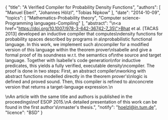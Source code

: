 {
    "title": "A Verified Compiler for Probability Density Functions",
    "authors": [
        "Manuel Eberl",
        "Johannes Hölzl",
        "Tobias Nipkow"
    ],
    "date": "2014-10-09",
    "topics": [
        "Mathematics-Probability theory",
        "Computer science-Programming languages-Compiling"
    ],
    "abstract": "\n<a href=\"https://doi.org/10.1007/978-3-642-36742-7_35\">Bhat et al. [TACAS 2013]</a> developed an inductive compiler that computes\ndensity functions for probability spaces described by programs in a\nprobabilistic functional language. In this work, we implement such a\ncompiler for a modified version of this language within the theorem prover\nIsabelle and give a formal proof of its soundness w.r.t. the semantics of\nthe source and target language.  Together with Isabelle's code generation\nfor inductive predicates, this yields a fully verified, executable density\ncompiler. The proof is done in two steps: First, an abstract compiler\nworking with abstract functions modelled directly in the theorem prover's\nlogic is defined and proved sound.  Then, this compiler is refined to a\nconcrete version that returns a target-language expression.\n<p>\nAn article with the same title and authors is published in the proceedings\nof ESOP 2015.\nA detailed presentation of this work can be found in the first author's\nmaster's thesis.",
    "notify": "hoelzl@in.tum.de",
    "licence": "BSD"
}